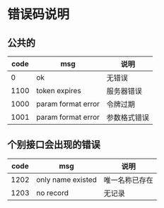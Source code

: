 # 错误码说明

## 公共的

| code |      msg        | 说明|
|--------|----------------------|---|
| 0   | ok           |  无错误 |
| 1100   | token expires    |  服务器错误 |
| 1000   | param format error  |  令牌过期 |
| 1001   | param format error |  参数格式错误 |


## 个别接口会出现的错误
| code |      msg        | 说明|
|--------|----------------------|---|
| 1202   |     only name existed       |  唯一名称已存在 |
| 1203   |     no record           |  无记录 |
